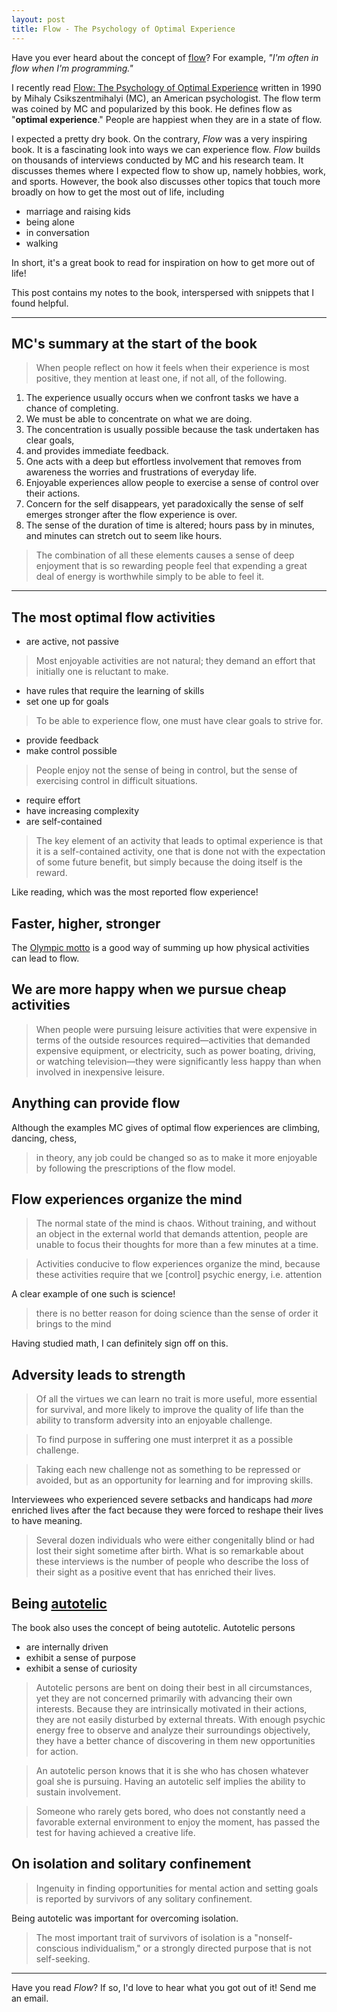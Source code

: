```yaml
---
layout: post
title: Flow - The Psychology of Optimal Experience
---
```



Have you ever heard about the concept of [flow](https://en.wikipedia.org/wiki/Flow_(psychology))? For example, _"I'm often in flow when I'm programming."_

I recently read [Flow: The Psychology of Optimal Experience](https://www.amazon.com/Flow-Psychology-Experience-Perennial-Classics/dp/0061339202) written in 1990 by Mihaly Csikszentmihalyi (MC), an American psychologist.
The flow term was coined by MC and popularized by this book.
He defines flow as "**optimal experience**."
People are happiest when they are in a state of flow.

I expected a pretty dry book.
On the contrary, _Flow_ was a very inspiring book.
It is a fascinating look into ways we can experience flow.
_Flow_ builds on thousands of interviews conducted by MC and his research team.
It discusses themes where I expected flow to show up, namely hobbies, work, and sports.
However, the book also discusses other topics that touch more broadly on how to get the most out of life, including

- marriage and raising kids
- being alone
- in conversation
- walking

In short, it's a great book to read for inspiration on how to get more out of life!

This post contains my notes to the book, interspersed with snippets that I found helpful.

<!--
## Table of Contents

1. Happiness Revisited
1. The Anatomy of Consciousness
1. Enjoyment and the Quality of Life
1. The Conditions of Flow
1. The Body in Flow
1. The Flow of Thought
1. Work as Flow
1. Enjoying Solitude and Other People
1. Cheating Chaos
1. The Making of Meaning
-->

<hr/>

## MC's summary at the start of the book

> When people reflect on how it feels when their experience is most positive, they mention at least one, if not all, of the following.

1. The experience usually occurs when we confront tasks we have a chance of completing.
2. We must be able to concentrate on what we are doing.
3. The concentration is usually possible because the task undertaken has clear goals,
4. and provides immediate feedback.
5. One acts with a deep but effortless involvement that removes from awareness the worries and frustrations of everyday life.
6. Enjoyable experiences allow people to exercise a sense of control over their actions.
7. Concern for the self disappears, yet paradoxically the sense of self emerges stronger after the flow experience is over.
8. The sense of the duration of time is altered; hours pass by in minutes, and minutes can stretch out to seem like hours.

> The combination of all these elements causes a sense of deep enjoyment that is so rewarding people feel that expending a great deal of energy is worthwhile simply to be able to feel it.

<hr/>

<!--
## Key points
1. Enjoy challenge / adversity, it can lead to strength and learning
1. Do something that's just out of reach, stretching mind and body to limit
1. Being in control [of your life and your circumstances]
1. Have goals
1. Flow is important for quality of life
1. The most enjoyable activities require effort, i.e. cannot be passive
1. Have an organized mind
1. Be autotelic
1. Take things seriously (this is just my takeaway, MC doesn't state this explicitly)
-->

## The most optimal flow activities

- are active, not passive

> Most enjoyable activities are not natural; they demand an effort that initially one is reluctant to make.

- have rules that require the learning of skills
- set one up for goals

> To be able to experience flow, one must have clear goals to strive for.

- provide feedback
- make control possible

> People enjoy not the sense of being in control, but the sense of exercising control in difficult situations.

- require effort
- have increasing complexity
- are self-contained

> The key element of an activity that leads to optimal experience is that it is a self-contained activity, one that is done not with the expectation of some future benefit, but simply because the doing itself is the reward.

Like reading, which was the most reported flow experience!

## Faster, higher, stronger

The [Olympic motto](https://en.wikipedia.org/wiki/Olympic_symbols#Motto_and_creed) is a good way of summing up how physical activities can lead to flow.

## We are more happy when we pursue cheap activities

> When people were pursuing leisure activities that were expensive in terms of the outside resources required—activities that demanded expensive equipment, or electricity, such as power boating, driving, or watching television—they were significantly less happy than when involved in inexpensive leisure.

## Anything can provide flow

Although the examples MC gives of optimal flow experiences are climbing, dancing, chess,

> in theory, any job could be changed so as to make it more enjoyable by following the prescriptions of the flow model.

## Flow experiences organize the mind

> The normal state of the mind is chaos. Without training, and without an object in the external world that demands attention, people are unable to focus their thoughts for more than a few minutes at a time.

> Activities conducive to flow experiences organize the mind, because these activities require that we [control] psychic energy, i.e. attention 

A clear example of one such is science!

> there is no better reason for doing science than the sense of order it brings to the mind

Having studied math, I can definitely sign off on this.

## Adversity leads to strength

> Of all the virtues we can learn no trait is more useful, more essential for survival, and more likely to improve the quality of life than the ability to transform adversity into an enjoyable challenge.

> To find purpose in suffering one must interpret it as a possible challenge.

> Taking each new challenge not as something to be repressed or avoided, but as an opportunity for learning and for improving skills.

Interviewees who experienced severe setbacks and handicaps had _more_ enriched lives after the fact because they were forced to reshape their lives to have meaning.

> Several dozen individuals who were either congenitally blind or had lost their sight sometime after birth.
What is so remarkable about these interviews is the number of people who describe the loss of their sight as a positive event that has enriched their lives.

## Being [autotelic](https://en.wikipedia.org/wiki/Autotelic)

The book also uses the concept of being autotelic.
Autotelic persons
- are internally driven
- exhibit a sense of purpose
- exhibit a sense of curiosity

> Autotelic persons are bent on doing their best in all circumstances, yet they are not concerned primarily with advancing their own interests.
Because they are intrinsically motivated in their actions, they are not easily disturbed by external threats.
With enough psychic energy free to observe and analyze their surroundings objectively, they have a better chance of discovering in them new opportunities for action.

> An autotelic person knows that it is she who has chosen whatever goal she is pursuing.
> Having an autotelic self implies the ability to sustain involvement.

> Someone who rarely gets bored, who does not constantly need a favorable external environment to enjoy the moment, has passed the test for having achieved a creative life.

## On isolation and solitary confinement
> Ingenuity in finding opportunities for mental action and setting goals is reported by survivors of any solitary confinement.

Being autotelic was important for overcoming isolation.

> The most important trait of survivors of isolation is a "nonself-conscious individualism," or a strongly directed purpose that is not self-seeking.

<hr />

Have you read _Flow_?
If so, I'd love to hear what you got out of it!
Send me an email.